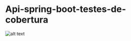 # Api-spring-boot-testes-de-cobertura


![alt text](https://udemy-certificate.s3.amazonaws.com/image/UC-7efb4df9-15ff-4183-b34b-64c6df321b6b.jpg?v=1640193768000)
